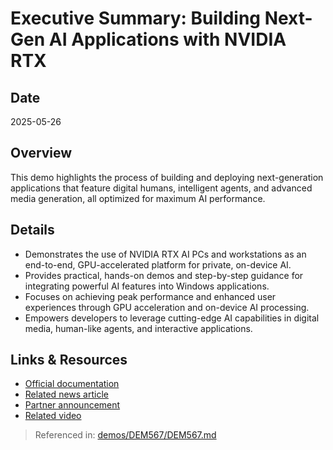 # Executive Summary: Building Next-Gen AI Applications with NVIDIA RTX

## Date
2025-05-26

## Overview
This demo highlights the process of building and deploying next-generation applications that feature digital humans, intelligent agents, and advanced media generation, all optimized for maximum AI performance. 

## Details
- Demonstrates the use of NVIDIA RTX AI PCs and workstations as an end-to-end, GPU-accelerated platform for private, on-device AI.
- Provides practical, hands-on demos and step-by-step guidance for integrating powerful AI features into Windows applications.
- Focuses on achieving peak performance and enhanced user experiences through GPU acceleration and on-device AI processing.
- Empowers developers to leverage cutting-edge AI capabilities in digital media, human-like agents, and interactive applications.

## Links & Resources
- [Official documentation](https://www.nvidia.com/rtx/ai-pc/)
- [Related news article](https://news.microsoft.com/build2025/)
- [Partner announcement](../partners/nvidia.md)
- [Related video]()

> Referenced in: [demos/DEM567/DEM567.md](DEM567.md)
